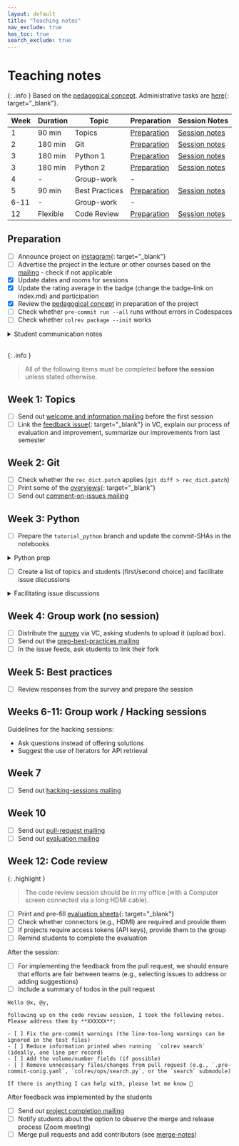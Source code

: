 ```yaml
---
layout: default
title: "Teaching notes"
nav_exclude: true
has_toc: true
search_exclude: true
---
```


# Teaching notes

{: .info }
Based on the [pedagogical concept](pedagogy.html). Administrative tasks are [here](https://digital-work-lab.github.io/handbook/docs/30-teaching/32_courses/){: target="_blank"}.

| **Week** | **Duration** | **Topic**        | **Preparation**                      | **Session Notes**                                          |
|----------|--------------|------------------|--------------------------------------|------------------------------------------------------------|
| 1        | 90 min       | Topics           | [Preparation](#topics)               | [Session notes](week_1_teaching_notes.html)                |
| 2        | 180 min      | Git              | [Preparation](#git)                  | [Session notes](week_2_git_teaching_notes.html)            |
| 3        | 180 min      | Python 1         | [Preparation](#python)               | [Session notes](week_3_python_teaching_notes_1.html)       |
| 3        | 180 min      | Python 2         | [Preparation](#python)               | [Session notes](week_3_python_teaching_notes_2.html)       |
| 4        | -            | Group-work       | -                                    |                                                            |
| 5        | 90 min       | Best Practices   | [Preparation](#best-practices)       | [Session notes](week_5_best_practices_teaching_notes.html) |
| 6-11     | -            | Group-work       | -                                    |                                                            |
| 12       | Flexible     | Code Review      | [Preparation](#code-review)          | [Session notes](week_12_code_review_teaching_notes.html)   |

## Preparation

- [ ] Announce project on [instagram](https://www.instagram.com/informatik_unibamberg/){: target="_blank"}
- [ ] Advertise the project in the lecture or other courses based on the [mailing](mailings.html#advertising) - check if not applicable
- [x] Update dates and rooms for sessions
- [x] Update the rating average in the badge (change the badge-link on index.md) and participation
- [x] Review the [pedagogical concept](pedagogy.html) in preparation of the project
- [ ] Check whether `pre-commit run --all` runs without errors in Codespaces
- [ ] Check whether `colrev package --init` works

<details markdown="block">
<summary>Student communication notes</summary>

> The overlap is a bit unfortunate and it is difficult for me to understand whether you will be able to contribute to the project work if you miss these sessions. At the same time, I would like you to participate in the project, and prior experience with Python and Git certainly helps.
> 
> What I would suggest going forward is to check the materials of the sessions (available at https://digital-work-lab.github.io/open-source-project/), and to start finding a team (as described in the slides for the first session). Naturally, we expect everyone, including yourself, to contribute equally to the project.
> 
> If you have any questions on the process or materials, please let me know - I am happy to help.

</details>

<br>

{: .info }
> All of the following items must be completed **before the session** unless stated otherwise.

## Week 1: Topics <a id="topics"></a>

- [ ] Send out [welcome and information mailing](mailings.html#welcome) before the first session
- [ ] Link the [feedback issue](https://github.com/digital-work-lab/open-source-project/issues){: target="_blank"} in VC, explain our process of evaluation and improvement, summarize our improvements from last semester

## Week 2: Git  <a id="git"></a>

- [ ] Check whether the `rec_dict.patch` applies (`git diff > rec_dict.patch`)
- [ ] Print some of the [overviews](https://github.com/digital-work-lab/practice-git/blob/main/notebooks/img/overview-task.pdf){: target="_blank"}
- [ ] Send out [comment-on-issues mailing](mailings.html#comment-issues)

## Week 3: Python <a id="python"></a>

- [ ] Prepare the `tutorial_python` branch and update the commit-SHAs in the notebooks

<details markdown="block">
<summary>Python prep</summary>

```
git checkout tutorial_python
git branch tutorial_backup
git rebase -i HEAD~16
# edit the "update click" commit (before the tutorial starts) with the latest pyproject.toml / poetry update to update poetry.lock
git rebase main
git push -f
```

When the poetry.lock/pyproject.toml fail: checkout --ours poetry.lock/pyproject.toml, poetry add bibtexparser
</details>

- [ ] Create a list of topics and students (first/second choice) and facilitate issue discussions

<details markdown="block">
<summary>Facilitating issue discussions</summary>

> Thank you, @pmao0907 and @MingxinJiang for offering to switch to #360 . This leaves a group of 3 with @CelinaSchwarz , @omanovb and @QuynhMaiNguyen 👍 Can you select a group lead, fork the repository and link your repository in this feed?

</details>

## Week 4: Group work (no session)

- [ ] Distribute the [survey](../assets/Interim_Project_Assessment_Survey.docx) via VC, asking students to upload it (upload box).
- [ ] Send out the [prep-best-practices mailing](mailings.html#prep-best-practice)
- [ ] In the issue feeds, ask students to link their fork

## Week 5: Best practices <a id="best-practices"></a>

- [ ] Review responses from the survey and prepare the session

## Weeks 6-11: Group work / Hacking sessions

Guidelines for the hacking sessions:

- Ask questions instead of offering solutions
- Suggest the use of Iterators for API retrieval

## Week 7

- [ ] Send out [hacking-sessions mailing](mailings.html#hacking-sessions)

## Week 10

- [ ] Send out [pull-request mailing](mailings.html#pull-request)
- [ ] Send out [evaluation mailing](mailings.html#evaluation)

## Week 12: Code review <a id="code-review"></a>

{: .highlight }
> The code review session should be in my office (with a Computer screen connected via a long HDMI cable).

- [ ] Print and pre-fill [evaluation sheets](https://github.com/digital-work-lab/open-source-project/tree/main/assets/evaluation){: target="_blank"}
- [ ] Check whether connectors (e.g., HDMI) are required and provide them
- [ ] If projects require access tokens (API keys), provide them to the group
- [ ] Remind students to complete the evaluation

After the session:

- [ ] For implementing the feedback from the pull request, we should ensure that efforts are fair between teams (e.g., selecting issues to address or adding suggestions)
- [ ] Include a summary of todos in the pull request

```
Hello @x, @y,

following up on the code review session, I took the following notes. Please address them by **XXXXXX**:

- [ ] Fix the pre-commit warnings (the line-too-long warnings can be ignored in the test files)
- [ ] Reduce information printed when running  `colrev search` (ideally, one line per record)
- [ ] Add the volume/number fields (if possible)
- [ ] Remove unnecessary files/changes from pull request (e.g., `.pre-commit-conig.yaml`, `colrev/ops/search.py`, or the `search` submodule)

If there is anything I can help with, please let me know 👏
```

After feedback was implemented by the students

- [ ] Send out [project completion mailing](mailings.html#completion-post)
- [ ] Notify students about the option to observe the merge and release process (Zoom meeting)
- [ ] Merge pull requests and add contributors (see [merge-notes](merge_notes.html))
